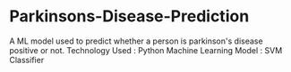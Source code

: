 # Parkinsons-Disease-Prediction
A ML model used to predict whether a person is parkinson's disease positive or not. 
Technology Used : Python
Machine Learning Model : SVM Classifier

